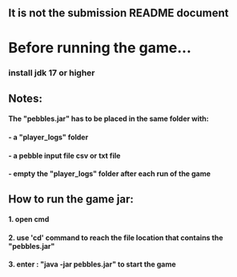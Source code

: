 ## It is not the submission README document
# Before running the game...
### install jdk 17 or higher

## Notes:

#### The "pebbles.jar" has to be placed in the same folder with:

#### - a "player_logs" folder
#### - a pebble input file csv or txt file
#### - empty the "player_logs" folder after each run of the game

## How to run the game jar:

#### 1. open cmd
#### 2. use 'cd' command to reach the file location that contains the "pebbles.jar"
#### 3. enter : "java -jar pebbles.jar" to start the game

